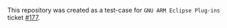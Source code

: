 This repository was created as a test-case for `GNU ARM Eclipse Plug-ins` ticket [#177](http://sourceforge.net/p/gnuarmeclipse/bugs/177/).

